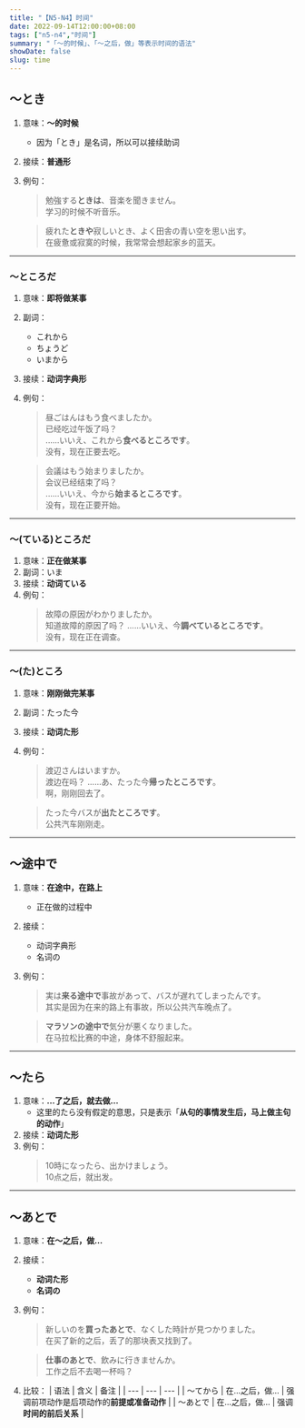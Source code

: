```yaml
---
title: "【N5-N4】时间"
date: 2022-09-14T12:00:00+08:00
tags: ["n5-n4","时间"]
summary: "「〜的时候」、「〜之后，做」等表示时间的语法"
showDate: false
slug: time
---
```


## 〜とき
1. 意味：**〜的时候**
    - 因为「とき」是名词，所以可以接续助词
2. 接续：**普通形**
3. 例句：
    > 勉強する**ときは**、音楽を聞きません。  
    学习的时候不听音乐。

    > 疲れた**ときや**寂しいとき、よく田舎の青い空を思い出す。  
    在疲惫或寂寞的时候，我常常会想起家乡的蓝天。

---
### 〜ところだ
1. 意味：**即将做某事**
2. 副词：
	- これから
	- ちょうど
    - いまから
3. 接续：**动词字典形**
4. 例句：
    > 昼ごはんはもう食べましたか。  
     已经吃过午饭了吗？  
      ......いいえ、これから**食べるところです**。  
     没有，现在正要去吃。

    > 会議はもう始まりましたか。  
     会议已经结束了吗？  
      ......いいえ、今から**始まるところです**。  
     没有，现在正要开始。
    
---
### 〜(ている)ところだ
1. 意味：**正在做某事**
2. 副词：いま
3. 接续：**动词ている**
4. 例句：
    > 故障の原因がわかりましたか。  
     知道故障的原因了吗？
      ......いいえ、今**調べているところです**。  
     没有，现在正在调查。

---
### 〜(た)ところ
1. 意味：**刚刚做完某事**
2. 副词：たった今
3. 接续：**动词た形**
3. 例句：
    > 渡辺さんはいますか。  
     渡边在吗？
      ......あ、たった今**帰ったところです**。  
     啊，刚刚回去了。

    > たった今バスが**出たところです**。  
     公共汽车刚刚走。

---
## 〜途中で
1. 意味：**在途中，在路上**
    - 正在做的过程中
2. 接续：
    - 动词字典形
    - 名词の　
2. 例句：
	> 実は**来る途中で**事故があって、バスが遅れてしまったんです。  
    其实是因为在来的路上有事故，所以公共汽车晚点了。

	> **マラソンの途中で**気分が悪くなりました。  
     在马拉松比赛的中途，身体不舒服起来。

---
## 〜たら
1. 意味：**...了之后，就去做...**
    - 这里的たら没有假定的意思，只是表示「**从句的事情发生后，马上做主句的动作**」
2. 接续：**动词た形**
2. 例句：
    > 10時になったら、出かけましょう。  
    10点之后，就出发。

---
## 〜あとで
1. 意味：**在〜之后，做...**
2. 接续：
    - **动词た形**
    - **名词の**
2. 例句：
    > 新しいのを**買ったあとで**、なくした時計が見つかりました。  
     在买了新的之后，丢了的那块表又找到了。

    > **仕事のあとで**、飲みに行きませんか。  
      工作之后不去喝一杯吗？
3. 比较：
    | 语法 | 含义 | 备注 |
    | --- | --- | --- |
    | 〜てから | 在...之后，做... | 强调前项动作是后项动作的**前提或准备动作** |
    | 〜あとで | 在...之后，做... | 强调**时间的前后关系** |